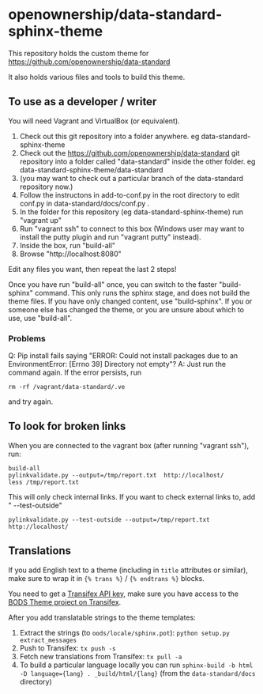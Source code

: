 # openownership/data-standard-sphinx-theme

This repository holds the custom theme for https://github.com/openownership/data-standard

It also holds various files and tools to build this theme.

## To use as a developer / writer

You will need Vagrant and VirtualBox (or equivalent).

1. Check out this git repository into a folder anywhere.  eg data-standard-sphinx-theme
2. Check out the https://github.com/openownership/data-standard git repository into a folder called "data-standard" inside the other folder. eg data-standard-sphinx-theme/data-standard 
3. (you may want to check out a particular branch of the data-standard repository now.)
4. Follow the instructons in add-to-conf.py in the root directory to edit conf.py in data-standard/docs/conf.py .
5. In the folder for this repository (eg data-standard-sphinx-theme) run "vagrant up"
6. Run "vagrant ssh" to connect to this box (Windows user may want to install the putty plugin and run "vagrant putty" instead). 
7. Inside the box, run "build-all"
8. Browse "http://localhost:8080"

Edit any files you want, then repeat the last 2 steps!

Once you have run "build-all" once, you can switch to the faster "build-sphinx" command. 
This only runs the sphinx stage, and does not build the theme files. 
If you have only changed content, use "build-sphinx". 
If you or someone else has changed the theme, or you are unsure about which to use, use "build-all". 


### Problems

Q: Pip install fails saying "ERROR: Could not install packages due to an EnvironmentError: [Errno 39] Directory not empty"?
A: Just run the command again. If the error persists, run 

    rm -rf /vagrant/data-standard/.ve

and try again.

## To look for broken links

When you are connected to the vagrant box (after running "vagrant ssh"), run:

    build-all
    pylinkvalidate.py --output=/tmp/report.txt  http://localhost/
    less /tmp/report.txt

This will only check internal links. If you want to check external links to, add " --test-outside"

    pylinkvalidate.py --test-outside --output=/tmp/report.txt  http://localhost/

## Translations

If you add English text to a theme (including in `title` attributes or similar), make sure to wrap it in `{% trans %}` / `{% endtrans %}` blocks.

You need to get a [Transifex API key](https://www.transifex.com/user/settings/api/), make sure you have access to the [BODS Theme project on Transifex](https://www.transifex.com/OpenDataServices/bods-theme).

After you add translatable strings to the theme templates:

1. Extract the strings (to `oods/locale/sphinx.pot`): `python setup.py extract_messages`
2. Push to Transifex: `tx push -s`
3. Fetch new translations from Transifex: `tx pull -a`
4. To build a particular language locally you can run `sphinx-build -b html -D language={lang} . _build/html/{lang}` (from the `data-standard/docs` directory)

